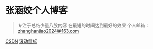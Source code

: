 # 张涵姣个人博客


> 专注于总结少量八股内容
> 在最短的时间达到最好的效果
> 个人邮箱：zhanghanjiao2024@163.com


[CSDN](https://blog.csdn.net/m0_37965018)
[滚动鼠标](#introduction)